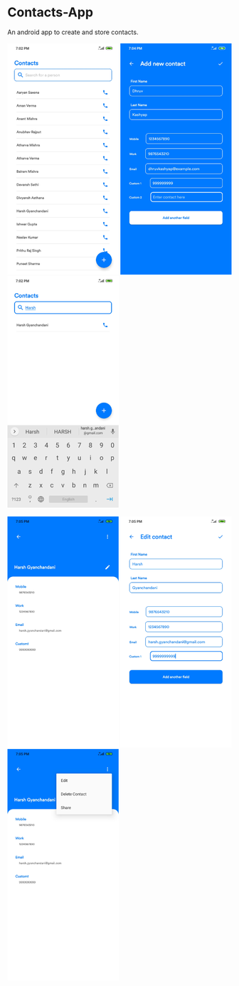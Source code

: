 # Contacts-App
An android app to create and store contacts.
<br>
<br>
<kbd><img src="https://github.com/harshh3010/Contacts-App/blob/master/AppScreenshots/MainActivity.jpg" width="250px" ></kbd>
<img src="https://github.com/harshh3010/Contacts-App/blob/master/AppScreenshots/AddContactActivity.jpg" width="250px">
<img src="https://github.com/harshh3010/Contacts-App/blob/master/AppScreenshots/SearchBar.jpg" width="250px">
<br>
<br>
<img src="https://github.com/harshh3010/Contacts-App/blob/master/AppScreenshots/ContactActivity.jpg" width="250px">
<img src="https://github.com/harshh3010/Contacts-App/blob/master/AppScreenshots/EditContactActivity.jpg" width="250px">
<img src="https://github.com/harshh3010/Contacts-App/blob/master/AppScreenshots/OptionsMenu.jpg" width="250px">
